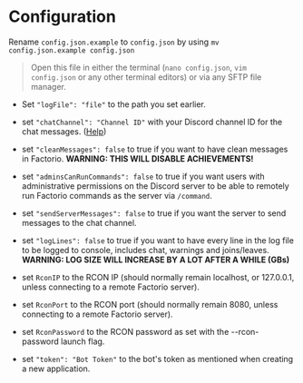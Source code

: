 # Configuration
    
  Rename `config.json.example` to `config.json` by using `mv config.json.example config.json`
  > Open this file in either the terminal (`nano config.json`, `vim config.json` or any other terminal editors) or via any SFTP file manager.

  - Set `"logFile": "file"` to the path you set earlier. 

  - set `"chatChannel": "Channel ID"` with your Discord channel ID for the chat messages. ([Help](https://support.discordapp.com/hc/en-us/articles/206346498-Where-can-I-find-my-User-Server-Message-ID-))

  - set `"cleanMessages": false` to true if you want to have clean messages in Factorio. **WARNING: THIS WILL DISABLE ACHIEVEMENTS!**

  - set `"adminsCanRunCommands": false` to true if you want users with administrative permissions on the Discord server to be able to remotely run Factorio commands as the server via `/command`.

  - set `"sendServerMessages": false` to true if you want the server to send messages to the chat channel.

  - set `"logLines": false` to true if you want to have every line in the log file to be logged to console, includes chat, warnings and joins/leaves. **WARNING: LOG SIZE WILL INCREASE BY A LOT AFTER A WHILE (GBs)**

  - set `RconIP` to the RCON IP (should normally remain localhost, or 127.0.0.1, unless connecting to a remote Factorio server).

  - set `RconPort` to the RCON port (should normally remain 8080, unless connecting to a remote Factorio server).

  - set `RconPassword` to the RCON password as set with the --rcon-password launch flag.

  - set `"token": "Bot Token"` to the bot's token as mentioned when creating a new application.